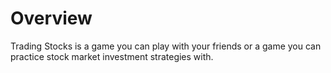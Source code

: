 <h1>Overview</h1>

<p>Trading Stocks is a game you can play with your friends or a game you can practice stock market investment strategies with.</p>


